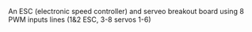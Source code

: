 An ESC (electronic speed controller) and serveo breakout board using 8 PWM inputs lines (1&2 ESC, 3-8 servos 1-6)
